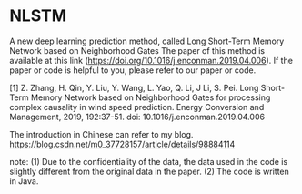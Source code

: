 # NLSTM
A new deep learning prediction method, called Long Short-Term Memory Network based on Neighborhood Gates 
The paper of this method is available at this link (https://doi.org/10.1016/j.enconman.2019.04.006). If the paper or code is helpful to you, please refer to our paper or code.

[1]	Z. Zhang, H. Qin, Y. Liu, Y. Wang, L. Yao, Q. Li, J Li, S. Pei. Long Short-Term Memory Network based on Neighborhood Gates for processing complex causality in wind speed prediction. Energy Conversion and Management, 2019, 192:37-51. doi: 10.1016/j.enconman.2019.04.006 

The introduction in Chinese can refer to my blog. https://blog.csdn.net/m0_37728157/article/details/98884114

note: (1) Due to the confidentiality of the data, the data used in the code is slightly different from the original data in the paper. (2) The code is written in Java. 
